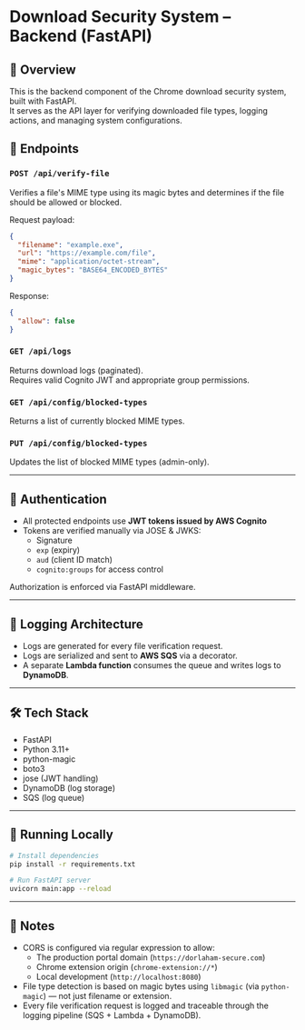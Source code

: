 # Download Security System – Backend (FastAPI)

## 🧠 Overview

This is the backend component of the Chrome download security system, built with FastAPI.  
It serves as the API layer for verifying downloaded file types, logging actions, and managing system configurations.

## 🔗 Endpoints

### `POST /api/verify-file`
Verifies a file's MIME type using its magic bytes and determines if the file should be allowed or blocked.

Request payload:
```json
{
  "filename": "example.exe",
  "url": "https://example.com/file",
  "mime": "application/octet-stream",
  "magic_bytes": "BASE64_ENCODED_BYTES"
}
```

Response:
```json
{
  "allow": false
}
```

### `GET /api/logs`
Returns download logs (paginated).  
Requires valid Cognito JWT and appropriate group permissions.

### `GET /api/config/blocked-types`
Returns a list of currently blocked MIME types.

### `PUT /api/config/blocked-types`
Updates the list of blocked MIME types (admin-only).

---

## 🔐 Authentication

- All protected endpoints use **JWT tokens issued by AWS Cognito**
- Tokens are verified manually via JOSE & JWKS:
  - Signature
  - `exp` (expiry)
  - `aud` (client ID match)
  - `cognito:groups` for access control

Authorization is enforced via FastAPI middleware.

---

## 🧾 Logging Architecture

- Logs are generated for every file verification request.
- Logs are serialized and sent to **AWS SQS** via a decorator.
- A separate **Lambda function** consumes the queue and writes logs to **DynamoDB**.

---

## 🛠 Tech Stack

- FastAPI
- Python 3.11+
- python-magic
- boto3
- jose (JWT handling)
- DynamoDB (log storage)
- SQS (log queue)

---

## 🧪 Running Locally

```sh
# Install dependencies
pip install -r requirements.txt

# Run FastAPI server
uvicorn main:app --reload
```

---

## 📌 Notes

- CORS is configured via regular expression to allow:
  - The production portal domain (`https://dorlaham-secure.com`)
  - Chrome extension origin (`chrome-extension://*`)
  - Local development (`http://localhost:8080`)
- File type detection is based on magic bytes using `libmagic` (via `python-magic`) — not just filename or extension.
- Every file verification request is logged and traceable through the logging pipeline (SQS + Lambda + DynamoDB).
